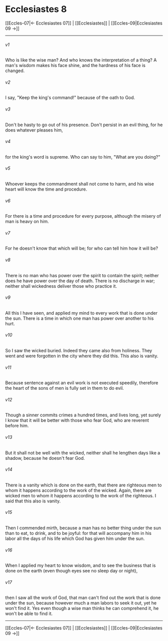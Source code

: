# Ecclesiastes 8

[[Eccles-07|← Ecclesiastes 07]] | [[Ecclesiastes]] | [[Eccles-09|Ecclesiastes 09 →]]
***



###### v1 
Who is like the wise man? And who knows the interpretation of a thing? A man's wisdom makes his face shine, and the hardness of his face is changed. 

###### v2 
I say, "Keep the king's command!" because of the oath to God. 

###### v3 
Don't be hasty to go out of his presence. Don't persist in an evil thing, for he does whatever pleases him, 

###### v4 
for the king's word is supreme. Who can say to him, "What are you doing?" 

###### v5 
Whoever keeps the commandment shall not come to harm, and his wise heart will know the time and procedure. 

###### v6 
For there is a time and procedure for every purpose, although the misery of man is heavy on him. 

###### v7 
For he doesn't know that which will be; for who can tell him how it will be? 

###### v8 
There is no man who has power over the spirit to contain the spirit; neither does he have power over the day of death. There is no discharge in war; neither shall wickedness deliver those who practice it. 

###### v9 
All this I have seen, and applied my mind to every work that is done under the sun. There is a time in which one man has power over another to his hurt. 

###### v10 
So I saw the wicked buried. Indeed they came also from holiness. They went and were forgotten in the city where they did this. This also is vanity. 

###### v11 
Because sentence against an evil work is not executed speedily, therefore the heart of the sons of men is fully set in them to do evil. 

###### v12 
Though a sinner commits crimes a hundred times, and lives long, yet surely I know that it will be better with those who fear God, who are reverent before him. 

###### v13 
But it shall not be well with the wicked, neither shall he lengthen days like a shadow, because he doesn't fear God. 

###### v14 
There is a vanity which is done on the earth, that there are righteous men to whom it happens according to the work of the wicked. Again, there are wicked men to whom it happens according to the work of the righteous. I said that this also is vanity. 

###### v15 
Then I commended mirth, because a man has no better thing under the sun than to eat, to drink, and to be joyful: for that will accompany him in his labor all the days of his life which God has given him under the sun. 

###### v16 
When I applied my heart to know wisdom, and to see the business that is done on the earth (even though eyes see no sleep day or night), 

###### v17 
then I saw all the work of God, that man can't find out the work that is done under the sun, because however much a man labors to seek it out, yet he won't find it. Yes even though a wise man thinks he can comprehend it, he won't be able to find it.

***
[[Eccles-07|← Ecclesiastes 07]] | [[Ecclesiastes]] | [[Eccles-09|Ecclesiastes 09 →]]
